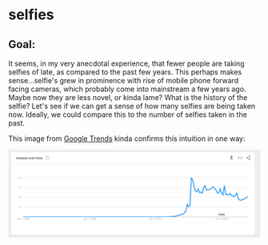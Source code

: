 # selfies

## Goal:

It seems, in my very anecdotal experience, that fewer people are taking selfies of late, as compared to the past few years. This perhaps makes sense...selfie's grew in prominence with rise of mobile phone forward facing cameras, which probably come into mainstream a few years ago. Maybe now they are less novel, or kinda lame? What is the history of the selfie? Let's see if we can get a sense of how many selfies are being taken now. Ideally, we could compare this to the number of selfies taken in the past.

This image from [Google Trends](https://trends.google.com/trends/explore?date=all&q=selfie) kinda confirms this intuition in one way:

![alt text](G_Trends.png)

